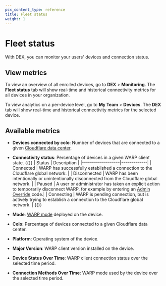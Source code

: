 ```yaml
---
pcx_content_type: reference
title: Fleet status
weight: 1
---
```


# Fleet status

With DEX, you can monitor your users' devices and connection status.

## View metrics

To view an overview of all enrolled devices, go to **DEX** > **Monitoring**. The **Fleet status** tab will show real-time and historical connectivity metrics for all devices in your organization.

To view analytics on a per-device level, go to **My Team** > **Devices**. The **DEX** tab will show real-time and historical connectivity metrics for the selected device.

## Available metrics

- **Devices connected by colo**: Number of devices that are connected to a given [Cloudflare data center](https://www.cloudflarestatus.com/).
- **Connectivity status**: Percentage of devices in a given WARP client state.
{{<table-wrap>}}
| Status            | Description |
|-------------------|-------------|
| Connected    |  WARP has successfully established a connection to the Cloudflare global network.  |
| Disconnected | WARP has been intentionally or unintentionally disconnected from the Cloudflare global network.  |
| Paused       | A user or administrator has taken an explicit action to temporarily disconnect WARP, for example by entering an [Admin Override](/cloudflare-one/connections/connect-devices/warp/configure-warp/warp-settings/#admin-override) code.|
| Connecting   | WARP is pending connection, but is actively trying to establish a connection to the Cloudflare global network. |
{{</table-wrap>}}

- **Mode**: [WARP mode](/cloudflare-one/connections/connect-devices/warp/configure-warp/warp-modes/) deployed on the device.
- **Colo**: Percentage of devices connected to a given Cloudflare data center.
- **Platform**: Operating system of the device.
- **Major Version**: WARP client version installed on the device.
- **Device Status Over Time**: WARP client connection status over the selected time period.
- **Connection Methods Over Time**: WARP mode used by the device over the selected time period.

